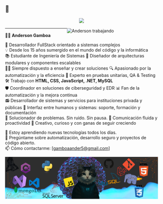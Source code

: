 ## 👋

<p align="center">
  <a href="https://github.com/DenverCoder1/readme-typing-svg">
    <img src="https://readme-typing-svg.herokuapp.com?font=Fira+Code&color=00FFFF&size=22&center=true&vCenter=true&width=1000&lines=Salu2...+bienvenido+a+mi+lado+de+la+red;Yo+soy...+Anderson+Gamboa;FullStack+Developer+y+aprendiz+eterno;Hackear+no+es+romper+....+es+entender;Observo,+Analizo,+Automatizo,+Soluciono;¿Tienes+consultas?+Contáctame.">
  </a>
</p>

<!-- IMAGEN GIF A LA DERECHA -->
<img align="right" src="https://raw.githubusercontent.com/a1neo/a1neo/main/images/imagebannerwoman.gif" alt="Anderson trabajando" width="300" />


---
🧑‍💻 **Anderson Gamboa**

👾 Desarrollador FullStack orientado a sistemas complejos  
💡 Desde los 15 años sumergido en el mundo del código y la informática  
📚 Estudiante de Ingeniería de Sistemas
🧬 Diseñador de arquitecturas modulares y componentes escalables    
👨‍🏫 Siempre dispuesto a enseñar y crear soluciones
🔍 Apasionado por la automatización y la eficiencia
🧪 Experto en pruebas unitarias, QA & Testing   
🛠️ Trabajo con **HTML, CSS, JavaScript, .NET, MySQL**  
🛡️ Coordinador en soluciones de ciberseguridad y EDR 
📊 Fan de la automatización y la mejora continua  
📻 Desarrollador de sistemas y servicios para instituciones privada y públicas
🤝 Interfaz entre humanos y sistemas: soporte, formación y documentación    
🎯 Solucionador de problemas. Sin ruido. Sin pausa. 
💬 Comunicación fluida y proactividad 
🧩 Creativo, curioso y con ganas de seguir creciendo  

🌱 Estoy aprendiendo nuevas tecnologías todos los días.  
💬 Pregúntame sobre automatización, desarrollo seguro y proyectos de código abierto.  
📫 Cómo contactarme: [gamboaander5@gmail.com]
<p align="center">
  <img src="https://raw.githubusercontent.com/a1neo/a1neo/main/images/cucobannergithub.png" alt="Banner de bienvenida" />
</p>
<!--
**a1neo/a1neo** is a ✨ _special_ ✨ repository because its `README.md` (this file) appears on your GitHub profile.

Here are some ideas to get you started:

- 🔭 I’m currently working on ...
- 🌱 I’m currently learning ...
- 👯 I’m looking to collaborate on ...
- 🤔 I’m looking for help with ...
- 💬 Ask me about ...
- 📫 How to reach me: ...
- 😄 Pronouns: ...
- ⚡ Fun fact: ...
-->
